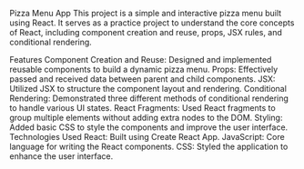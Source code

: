 Pizza Menu App
This project is a simple and interactive pizza menu built using React. It serves as a practice project to understand the core concepts of React, including component creation and reuse, props, JSX rules, and conditional rendering.

Features
Component Creation and Reuse: Designed and implemented reusable components to build a dynamic pizza menu.
Props: Effectively passed and received data between parent and child components.
JSX: Utilized JSX to structure the component layout and rendering.
Conditional Rendering: Demonstrated three different methods of conditional rendering to handle various UI states.
React Fragments: Used React fragments to group multiple elements without adding extra nodes to the DOM.
Styling: Added basic CSS to style the components and improve the user interface.
Technologies Used
React: Built using Create React App.
JavaScript: Core language for writing the React components.
CSS: Styled the application to enhance the user interface.
